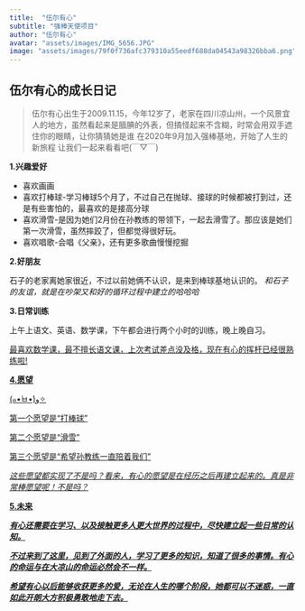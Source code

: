 ```yaml
---
title:  "伍尔有心"
subtitle: "强棒天使项目"
author: "伍尔有心"
avatar: "assets/images/IMG_5656.JPG"
image: "assets/images/79f0f736afc379310a55eedf688da04543a98326bba6.png"
---
```


## 伍尔有心的成长日记

>伍尔有心出生于2009.11.15，今年12岁了，老家在四川凉山州，一个风景宜人的地方，虽然看起来是腼腆的外表，但搞怪起来不含糊，时常会用双手遮住你的眼睛，让你猜猜她是谁
>在2020年9月加入强棒基地，开始了人生的新旅程
>让我们一起来看看吧(￣▽￣)



**1.兴趣爱好**


* 喜欢画画
* 喜欢打棒球-学习棒球5个月了，不过自己在抛球、接球的时候都被打到过，还是有些害怕的，最喜欢的是接高分球
* 喜欢滑雪-是因为她们2月份在孙教练的带领下，一起去滑雪了。那应该是她们第一次滑雪，虽然摔跤了，但都觉得很好玩。
* 喜欢唱歌-会唱《父亲》，还有更多歌曲慢慢挖掘

**2.好朋友**


石子的老家离她家很近，不过以前她俩不认识，是来到棒球基地认识的。
*和石子的友谊，就是在吵架又和好的循环过程中建立的哈哈哈*

**3.日常训练**


上午上语文、英语、数学课，下午都会进行两个小时的训练，晚上晚自习。

<u>最喜欢数学课，最不擅长语文课，上次考试差点没及格，现在有心的挥杆已经很熟练啦!<u/>

**4.愿望**


(๑•̀ㅂ•́)و✧

第一个愿望是“打棒球”

第二个愿望是“滑雪”

第三个愿望是“希望孙教练一直陪着我们”

*这些愿望都实现了不是吗？看来，有心的愿望是在经历之后再建立起来的。真是非常棒愿望呢！不是吗？*

 **5.未来**


***有心还需要在学习、以及接触更多人更大世界的过程中，尽快建立起一些日常的认知。***

***不过来到了这里，见到了外面的人，学习了更多的知识，知道了很多的事情。有心的命运与在大凉山的命运必然会不一样。***

***希望有心以后能够收获更多的爱，无论在人生的哪个阶段，她都可以不迷惑，一直如此开朗大方积极勇敢地走下去。***
